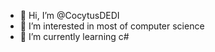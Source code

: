 - 👋 Hi, I’m @CocytusDEDI
- 👀 I’m interested in most of computer science
- 🌱 I’m currently learning c#
